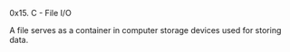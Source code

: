 0x15. C - File I/O

A file serves as a container in computer storage devices used for storing data.
